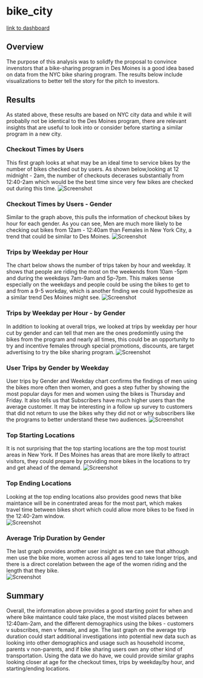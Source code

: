 # bike_city

[link to dashboard](https://public.tableau.com/profile/danie7993#!/vizhome/NYC_Citibike_Challenge_16199141820460/Story1?publish=yes)

## Overview 

The purpose of this analysis was to solidfy the proposal to convince invenstors that a bike-sharing program in Des Moines is a good idea based on data from the NYC bike sharing program.  The results below include visualizations to better tell the story for the pitch to investors. 


## Results
As stated above, these results are based on NYC city data and while it will probablly not be identical to the Des Moines program, there are relevant insights that are useful to look into or consider before starting a similar program in a new city. 

### Checkout Times by Users
This first graph looks at what may be an ideal time to service bikes by the number of bikes checked out by users. As shown below,looking at 12 midnight - 2am, the number of checkouts decerases substantially from 12:40-2am which would be the best time since very few bikes are checked out during this time. 
![Screenshot](./Module_14_Challenge/Challenge_14_images/Checkout_Time_Users.png)

### Checkout Times by Users - Gender
Similar to the graph above, this pulls the information of checkout bikes by hour for each gender. As you can see, Men are much more likely to be checking out bikes from 12am - 12:40am than Females in New York City, a trend that could be similar to Des Moines. 
![Screenshot](./Module_14_Challenge/Challenge_14_images/Checkout_Times_Gender.png)

### Trips by Weekday per Hour
The chart below shows the number of trips taken by hour and weekday. It shows that people are riding the most on the weekends from 10am -5pm and during the weekdays 7am-9am and 5p-7pm. This makes sense especially on the weekdays and people could be using the bikes to get to and from a 9-5 workday, which is another finding we could hypothesize as a similar trend Des Moines might see. 
![Screenshot](./Module_14_Challenge/Challenge_14_images/Trips_by_Weekday.png)

### Trips by Weekday per Hour - by Gender
In addition to looking at overall trips, we looked at trips by weekday per hour cut by gender and can tell that men are the ones predomintly using the bikes from the program and nearly all times, this could be an opportunity to try and incentive females through special promotions, discounts, are target advertising to try the bike sharing program. 
![Screenshot](./Module_14_Challenge/Challenge_14_images/Trips_by_Gender.png)
  
### User Trips by Gender by Weekday
User trips by Gender and Weekday chart confirms the findings of men using the bikes more often then women, and goes a step futher by showing the most popular days for men and women using the bikes is Thursday and Friday. It also tells us that Subscribers have much higher users than the average customer.  It may be interesting in a follow up survey to customers that did not return to use the bikes why they did not or why subscribers like the programs to better understand these two audiences. 
![Screenshot](./Module_14_Challenge/Challenge_14_images/User_Trips_by_Gender.png)

### Top Starting Locations
It is not surprising that the top starting locations are the top most tourist areas in New York. If Des Moines has areas that are more likelly to attract visitors, they could prepare by providing more bikes in the locations to try and get ahead of the demand. 
![Screenshot](./Module_14_Challenge/Challenge_14_images/Top_Starting_Locations.png)

### Top Ending Locations
Looking at the top ending locations also provides good news that bike maintance will be in conentrated areas for the most part, which makes travel time between bikes short which could allow more bikes to be fixed in the 12:40-2am window.  
![Screenshot](./Module_14_Challenge/Challenge_14_images/Top_Ending_Locations.png)

### Average Trip Duration by Gender
The last graph provides another user insight as we can see that although men use the bike more, women across all ages tend to take longer trips, and there is a direct corelation between the age of the women riding and the length that they bike.  
![Screenshot](./Module_14_Challenge/Challenge_14_images/AVG_TRIP_AGE.png)

## Summary
Overall, the information above provides a good starting point for when and where bike maintance could take place, the most visited places between 12:40am-2am, and the different demographics using the bikes - customers v subscribes, men v female, and age. The last graph on the average trip duration could start additional investigations into potential new data such as looking into other demographics and usage such as household income, parents v non-parents, and if bike sharing users own any other kind of transportation. Using the data we do have, we could provide similar graphs looking closer at age for the checkout times, trips by weekday/by hour, and starting/ending locations. 
